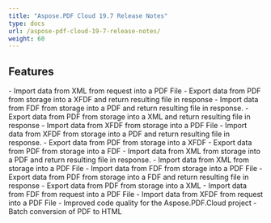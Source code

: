 ```yaml
---
title: "Aspose.PDF Cloud 19.7 Release Notes"
type: docs
url: /aspose-pdf-cloud-19-7-release-notes/
weight: 60
---
```


## **Features**
\- Import data from XML from request into a PDF File
\- Export data from PDF from storage into a XFDF and return resulting file in response
\- Import data from FDF from storage into a PDF and return resulting file in response.
\- Export data from PDF from storage into a XML and return resulting file in response
\- Import data from XFDF from storage into a PDF File
\- Import data from XFDF from storage into a PDF and return resulting file in response.
\- Export data from PDF from storage into a XFDF
\- Export data from PDF from storage into a FDF
\- Import data from XML from storage into a PDF and return resulting file in response.
\- Import data from XML from storage into a PDF File
\- Import data from FDF from storage into a PDF File
\- Export data from PDF from storage into a FDF and return resulting file in response
\- Export data from PDF from storage into a XML
\- Import data from FDF from request into a PDF File
\- Import data from XFDF from request into a PDF File
\- Improved code quality for the Aspose.PDF.Cloud project
\- Batch conversion of PDF to HTML
